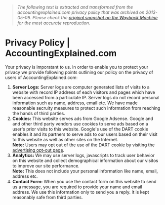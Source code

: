 > *The following text is extracted and transformed from the accountingexplained.com privacy policy that was archived on 2013-05-09. Please check the [original snapshot on the Wayback Machine](https://web.archive.org/web/20130509064452id_/http%3A//accountingexplained.com/privacy) for the most accurate reproduction.*

# Privacy Policy | AccountingExplained.com

Your privacy is imporatant to us. In order to enable you to protect your privacy we provide following points outlining our policy on the privacy of users of AccountingExplained.com:

  1. **Server Logs:** Server logs are computer generated lists of visits to a website with record IP address of each visitors and pages which have been accessed from a particulate IP. Server logs do not record personal information such as name, address, email etc. We have made reasonable secruity measures to protect such information from reaching the hands of third parties.
  2. **Cookies:** This website serves ads from Google Adsense. Google and and other third party vendors use cookies to serve ads based on a user's prior visits to this website. Google's use of the DART cookie enables it and its partners to serve ads to our users based on their visit to this website as well as other sites on the Internet.  
**Note:** Users may opt out of the use of the DART cookie by visiting the [advertising opt-out page](https://www.google.com/settings/ads/onweb/#display_optout).
  3. **Analytics:** We may use server logs, javascripts to track user behavior on this website and collect demographical information about our visitos to improve our site performance.  
**Note:** This does not include your personal information like name, email, address etc.
  4. **Contact Form:** When you use the contact form on this website to send us a message, you are required to provide your name and email address. We use this information only to send you a reply. It is kept reasonably safe from third parties.


